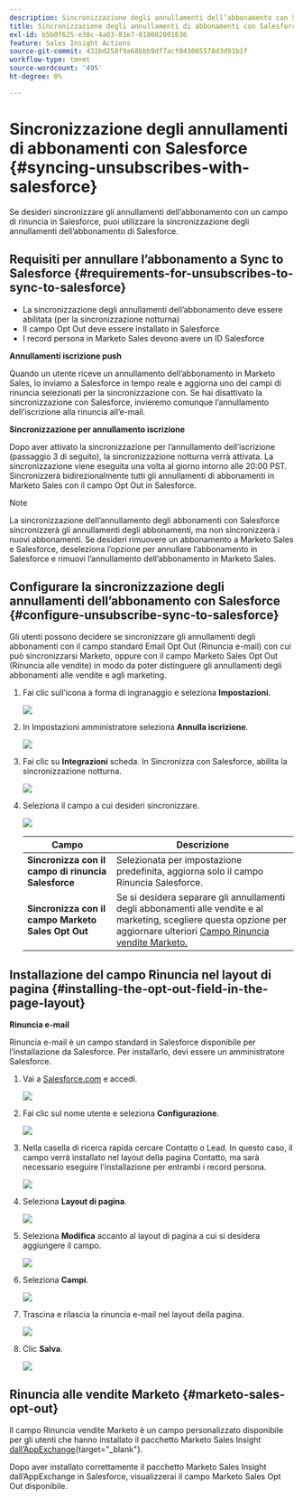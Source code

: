 ```yaml
---
description: Sincronizzazione degli annullamenti dell’abbonamento con Salesforce - Documenti Marketo - Documentazione del prodotto
title: Sincronizzazione degli annullamenti di abbonamenti con Salesforce
exl-id: b5b0f625-e38c-4a03-81e7-010082001636
feature: Sales Insight Actions
source-git-commit: 431bd258f9a68bbb9df7acf043085578d3d91b1f
workflow-type: tm+mt
source-wordcount: '495'
ht-degree: 0%

---
```


# Sincronizzazione degli annullamenti di abbonamenti con Salesforce {#syncing-unsubscribes-with-salesforce}

Se desideri sincronizzare gli annullamenti dell’abbonamento con un campo di rinuncia in Salesforce, puoi utilizzare la sincronizzazione degli annullamenti dell’abbonamento di Salesforce.

## Requisiti per annullare l’abbonamento a Sync to Salesforce {#requirements-for-unsubscribes-to-sync-to-salesforce}

* La sincronizzazione degli annullamenti dell’abbonamento deve essere abilitata (per la sincronizzazione notturna)
* Il campo Opt Out deve essere installato in Salesforce
* I record persona in Marketo Sales devono avere un ID Salesforce

**Annullamenti iscrizione push**

Quando un utente riceve un annullamento dell’abbonamento in Marketo Sales, lo inviamo a Salesforce in tempo reale e aggiorna uno dei campi di rinuncia selezionati per la sincronizzazione con. Se hai disattivato la sincronizzazione con Salesforce, invieremo comunque l’annullamento dell’iscrizione alla rinuncia all’e-mail.

**Sincronizzazione per annullamento iscrizione**

Dopo aver attivato la sincronizzazione per l’annullamento dell’iscrizione (passaggio 3 di seguito), la sincronizzazione notturna verrà attivata. La sincronizzazione viene eseguita una volta al giorno intorno alle 20:00 PST. Sincronizzerà bidirezionalmente tutti gli annullamenti di abbonamenti in Marketo Sales con il campo Opt Out in Salesforce.

>[!NOTE]
>
>La sincronizzazione dell’annullamento degli abbonamenti con Salesforce sincronizzerà gli annullamenti degli abbonamenti, ma non sincronizzerà i nuovi abbonamenti. Se desideri rimuovere un abbonamento a Marketo Sales e Salesforce, deseleziona l’opzione per annullare l’abbonamento in Salesforce e rimuovi l’annullamento dell’abbonamento in Marketo Sales.

## Configurare la sincronizzazione degli annullamenti dell’abbonamento con Salesforce {#configure-unsubscribe-sync-to-salesforce}

Gli utenti possono decidere se sincronizzare gli annullamenti degli abbonamenti con il campo standard Email Opt Out (Rinuncia e-mail) con cui può sincronizzarsi Marketo, oppure con il campo Marketo Sales Opt Out (Rinuncia alle vendite) in modo da poter distinguere gli annullamenti degli abbonamenti alle vendite e agli marketing.

1. Fai clic sull’icona a forma di ingranaggio e seleziona **Impostazioni**.

   ![](assets/syncing-unsubscribes-with-salesforce-1.png)

1. In Impostazioni amministratore seleziona **Annulla iscrizione**.

   ![](assets/syncing-unsubscribes-with-salesforce-2.png)

1. Fai clic su **Integrazioni** scheda. In Sincronizza con Salesforce, abilita la sincronizzazione notturna.

   ![](assets/syncing-unsubscribes-with-salesforce-3.png)

1. Seleziona il campo a cui desideri sincronizzare.

   ![](assets/syncing-unsubscribes-with-salesforce-4.png)

   | Campo | Descrizione |
   |---|---|
   | **Sincronizza con il campo di rinuncia Salesforce** | Selezionata per impostazione predefinita, aggiorna solo il campo Rinuncia Salesforce. |
   | **Sincronizza con il campo Marketo Sales Opt Out** | Se si desidera separare gli annullamenti degli abbonamenti alle vendite e al marketing, scegliere questa opzione per aggiornare ulteriori [Campo Rinuncia vendite Marketo.](#msoo) |

## Installazione del campo Rinuncia nel layout di pagina {#installing-the-opt-out-field-in-the-page-layout}

**Rinuncia e-mail**

Rinuncia e-mail è un campo standard in Salesforce disponibile per l’installazione da Salesforce. Per installarlo, devi essere un amministratore Salesforce.

1. Vai a [Salesforce.com](https://salesforce.com) e accedi.

   ![](assets/syncing-unsubscribes-with-salesforce-5.png)

1. Fai clic sul nome utente e seleziona **Configurazione**.

   ![](assets/syncing-unsubscribes-with-salesforce-6.png)

1. Nella casella di ricerca rapida cercare Contatto o Lead. In questo caso, il campo verrà installato nel layout della pagina Contatto, ma sarà necessario eseguire l&#39;installazione per entrambi i record persona.

   ![](assets/syncing-unsubscribes-with-salesforce-7.png)

1. Seleziona **Layout di pagina**.

   ![](assets/syncing-unsubscribes-with-salesforce-8.png)

1. Seleziona **Modifica** accanto al layout di pagina a cui si desidera aggiungere il campo.

   ![](assets/syncing-unsubscribes-with-salesforce-9.png)

1. Seleziona **Campi**.

   ![](assets/syncing-unsubscribes-with-salesforce-10.png)

1. Trascina e rilascia la rinuncia e-mail nel layout della pagina.

   ![](assets/syncing-unsubscribes-with-salesforce-11.png)

1. Clic **Salva**.

   ![](assets/syncing-unsubscribes-with-salesforce-12.png)

## Rinuncia alle vendite Marketo {#marketo-sales-opt-out}

Il campo Rinuncia vendite Marketo è un campo personalizzato disponibile per gli utenti che hanno installato il pacchetto Marketo Sales Insight [dall’AppExchange](/help/marketo/product-docs/marketo-sales-insight/msi-for-salesforce/installation/install-marketo-sales-insight-package-in-salesforce-appexchange.md){target="_blank"}.

Dopo aver installato correttamente il pacchetto Marketo Sales Insight dall’AppExchange in Salesforce, visualizzerai il campo Marketo Sales Opt Out disponibile.

